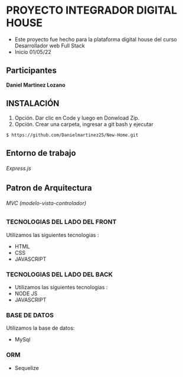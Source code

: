 # PROYECTO INTEGRADOR DIGITAL HOUSE

- Este proyecto fue hecho para la plataforma digital house del curso Desarrollador web Full Stack
- Inicio 01/05/22
## Participantes
**Daniel Martinez Lozano**

## INSTALACIÓN

1. Opción. Dar clic en Code y luego en Donwload Zip.
2. Opción. Crear una carpeta, ingresar a git bash y ejecutar

`$ https://github.com/Danielmartinez25/New-Home.git`

## Entorno de trabajo

###### Express.js

## Patron de Arquitectura

###### MVC (modelo-vista-controlador)

### TECNOLOGIAS DEL LADO DEL FRONT
Utilizamos las siguientes tecnologias :

- HTML
- CSS
- JAVASCRIPT

### TECNOLOGIAS DEL LADO DEL BACK

- Utilizamos las siguientes tecnologias :
- NODE JS
- JAVASCRIPT

### BASE DE DATOS
Utilizamos la base de datos:

- MySql

### ORM
- Sequelize
